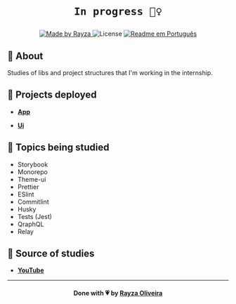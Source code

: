 <h1 align="center">

`In progress 🏃‍♀️`

</h1>

<!--
<h3 align="center">
    <img alt="Logo" title="#logo" width="320px" src="https://symphony.is/sites/default/files/blog/2019-02/og_image.png">
    <br />
    <br />
    <b>Escreva aqui</b>
    <br /> -->
</h3>
<p align="center">
  <a href="https://www.linkedin.com/in/rayza-oliveira-costa-482658129/">
    <img alt="Made by Rayza" src="https://img.shields.io/badge/made%20by-Rayza%20Oliveira-pink">
  </a>
  <img alt="License" src="https://img.shields.io/badge/licence-MIT-pink">
  <a href="https://github.com/RayzaOliveira/storybook/blob/main/Readme-Portugues.md">
    <img alt="Readme em Português" src="https://img.shields.io/badge/Readme-Português-brigthgreen">
  </a>
</p>
<a id="About"></a>

## :bookmark: About

Studies of libs and project structures that I'm working in the internship.

## 🚀 Projects deployed

- **[App](https://rayza-app.netlify.app/)**

- **[Ui](https://rayza-storybook.netlify.app/)**

## 📌 Topics being studied

- Storybook
- Monorepo
- Theme-ui
- Prettier
- ESlint
- Commitlint
- Husky
- Tests (Jest)
- QraphQL
- Relay

## :rocket: Source of studies

<!-- - **[GraphQL](https://graphql.org/)** -->

- **[YouTube](https://www.youtube.com/watch?v=j0MCdrqN8nU&t=934s)**

---

<h4 align="center">
    Done with 💗 by <a href="https://linktr.ee/oliveirarayza" target="_blank">Rayza Oliveira</a>
</h4>
